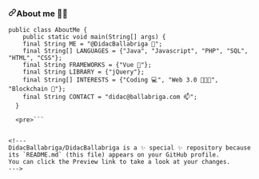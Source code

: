 
<h3 dir="auto"><a id="user-content-about-me-" class="anchor" aria-hidden="true" href="#about-me-"><svg class="octicon octicon-link" viewBox="0 0 16 16" version="1.1" width="16" height="16" aria-hidden="true"><path fill-rule="evenodd" d="M7.775 3.275a.75.75 0 001.06 1.06l1.25-1.25a2 2 0 112.83 2.83l-2.5 2.5a2 2 0 01-2.83 0 .75.75 0 00-1.06 1.06 3.5 3.5 0 004.95 0l2.5-2.5a3.5 3.5 0 00-4.95-4.95l-1.25 1.25zm-4.69 9.64a2 2 0 010-2.83l2.5-2.5a2 2 0 012.83 0 .75.75 0 001.06-1.06 3.5 3.5 0 00-4.95 0l-2.5 2.5a3.5 3.5 0 004.95 4.95l1.25-1.25a.75.75 0 00-1.06-1.06l-1.25 1.25a2 2 0 01-2.83 0z"></path></svg></a>About me <g-emoji class="g-emoji" alias="man_technologist" fallback-src="https://github.githubassets.com/images/icons/emoji/unicode/1f468-1f4bb.png">👨‍💻</g-emoji></h3>

```<pre> javascript
public class AboutMe {
    public static void main(String[] args) {
    final String ME = "@DidacBallabriga 👋";
    final String[] LANGUAGES = {"Java", "Javascript", "PHP", "SQL", "HTML", "CSS"};
    final String FRAMEWORKS = {"Vue 🌱"};
    final String LIBRARY = {"jQuery"};
    final String[] INTERESTS = {"Coding 💻", "Web 3.0 👨🏻‍💻", "Blockchain 👀"};
    final String CONTACT = "didac@ballabriga.com 📫";
  }

  <pre>```


<!---
DidacBallabriga/DidacBallabriga is a ✨ special ✨ repository because its `README.md` (this file) appears on your GitHub profile.
You can click the Preview link to take a look at your changes.
--->
